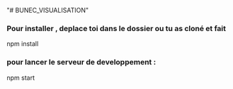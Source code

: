 "# BUNEC_VISUALISATION" 


### Pour installer , deplace toi dans le dossier ou tu as cloné et fait 
 npm install
### pour lancer le serveur de developpement :
 npm start